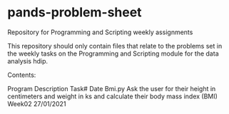 # pands-problem-sheet
Repository for Programming and Scripting  weekly assignments

This repository should only contain files that relate to the problems set in the weekly tasks on the Programming and Scripting module for the data analysis hdip.

Contents:

Program     Description                                                                                               Task#  Date
Bmi.py      Ask the user for their height in centimeters and weight in ks and calculate their body mass index (BMI)  Week02  27/01/2021
